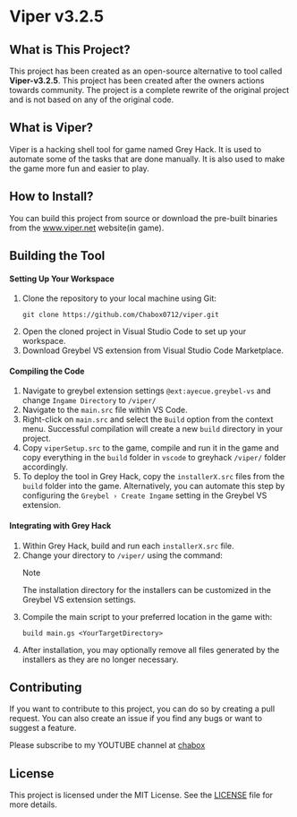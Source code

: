 # Viper v3.2.5

## What is This Project?

This project has been created as an open-source alternative to tool called **Viper-v3.2.5**. This project has been created after the owners actions towards community. The project is a complete rewrite of the original project and is not based on any of the original code.

## What is Viper?

Viper is a hacking shell tool for game named Grey Hack. It is used to automate some of the tasks that are done manually. It is also used to make the game more fun and easier to play.

## How to Install?

You can build this project from source or download the pre-built binaries from the www.viper.net website(in game).

## Building the Tool

#### Setting Up Your Workspace

1. Clone the repository to your local machine using Git:
   ```
   git clone https://github.com/Chabox0712/viper.git
   ```
2. Open the cloned project in Visual Studio Code to set up your workspace.
3. Download Greybel VS extension from Visual Studio Code Marketplace.

#### Compiling the Code
1. Navigate to greybel extension settings `@ext:ayecue.greybel-vs` and change `Ingame Directory` to `/viper/`
2. Navigate to the `main.src` file within VS Code.
3. Right-click on `main.src` and select the `Build` option from the context menu. Successful compilation will create a new `build` directory in your project.
4. Copy `viperSetup.src` to the game, compile and run it in the game and copy everything in the `build` folder in `vscode` to greyhack
`/viper/` folder accordingly.
4. To deploy the tool in Grey Hack, copy the `installerX.src` files from the `build` folder into the game. Alternatively, you can automate this step by configuring the `Greybel › Create Ingame` setting in the Greybel VS extension.

#### Integrating with Grey Hack

1. Within Grey Hack, build and run each `installerX.src` file.
2. Change your directory to `/viper/` using the command:
   > [!Note]
   > The installation directory for the installers can be customized in the Greybel VS extension settings.
3. Compile the main script to your preferred location in the game with:
   ```
   build main.gs <YourTargetDirectory>
   ```
4. After installation, you may optionally remove all files generated by the installers as they are no longer necessary.

## Contributing

If you want to contribute to this project, you can do so by creating a pull request. You can also create an issue if you find any bugs or want to suggest a feature.

Please subscribe to my  YOUTUBE channel at [chabox](https//youtube.com/@chaboxgaming)

## License

This project is licensed under the MIT License. See the [LICENSE](./LICENSE) file for more details.
